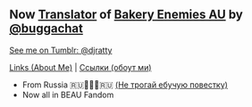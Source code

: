## Now [Translator](https://djratty.tumblr.com/post/693142158949203968/part-1-bakery-enemies-ru) of [Bakery Enemies AU](https://buggachat.tumblr.com/post/644149191443152896/a-little-cover-for-my-bakery-enemies-au-no) by [@buggachat](https://buggachat.tumblr.com/)
[See me on Tumblr: @djratty](https://djratty.tumblr.com)

[Links (About Me)](https://dj-ratty.tumblr.com/about) | [Ссылки (обоут ми)](https://djratty.tumblr.com/about)

- From Russia :ru:🤍💙🤍:ru: [(Не трогай ебучую повестку)](https://throbbing-glitter-8ace.mobilization.workers.dev/)
- Now all in BEAU Fandom

